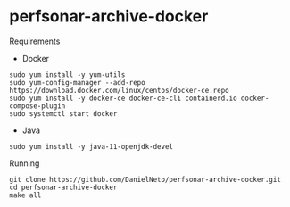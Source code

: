 # perfsonar-archive-docker

Requirements

- Docker
```shell
sudo yum install -y yum-utils
sudo yum-config-manager --add-repo https://download.docker.com/linux/centos/docker-ce.repo
sudo yum install -y docker-ce docker-ce-cli containerd.io docker-compose-plugin
sudo systemctl start docker
```

- Java
```shell
sudo yum install -y java-11-openjdk-devel
```

Running

```shell
git clone https://github.com/DanielNeto/perfsonar-archive-docker.git
cd perfsonar-archive-docker
make all
```